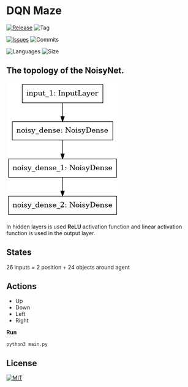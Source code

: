 # DQN Maze

[![Release](https://img.shields.io/github/release/markub3327/DQN_MazeSolver)](https://github.com/markub3327/DQN_MazeSolver/releases)
![Tag](https://img.shields.io/github/v/tag/markub3327/DQN_MazeSolver)

[![Issues](https://img.shields.io/github/issues/markub3327/DQN_MazeSolver)](https://github.com/markub3327/DQN_MazeSolver/issues)
![Commits](https://img.shields.io/github/commit-activity/w/markub3327/DQN_MazeSolver)

![Languages](https://img.shields.io/github/languages/count/markub3327/DQN_MazeSolver)
![Size](https://img.shields.io/github/repo-size/markub3327/DQN_MazeSolver)


## The topology of the NoisyNet. 

![model](model.png)

In hidden layers is used **ReLU** activation function and linear activation function is used in the output layer.

## States

26 inputs = 2 position + 24 objects around agent

## Actions

* Up
* Down
* Left
* Right

**Run**
```
python3 main.py
```

## License

[![MIT](https://img.shields.io/github/license/markub3327/DQN_MazeSolver.svg)](LICENSE)
